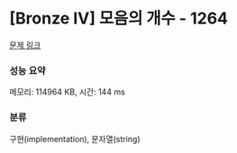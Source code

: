 # [Bronze IV] 모음의 개수 - 1264 

[문제 링크](https://www.acmicpc.net/problem/1264) 

### 성능 요약

메모리: 114964 KB, 시간: 144 ms

### 분류

구현(implementation), 문자열(string)

